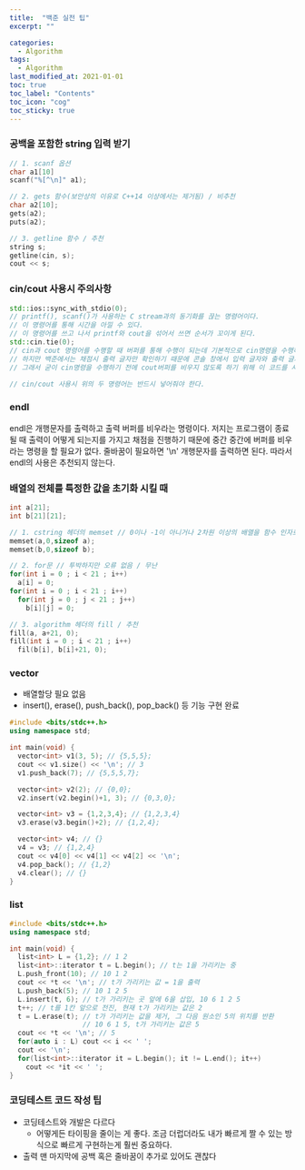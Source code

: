 ```yaml
---
title:  "백준 실전 팁"
excerpt: ""

categories:
  - Algorithm
tags:
  - Algorithm
last_modified_at: 2021-01-01 
toc: true
toc_label: "Contents"
toc_icon: "cog"
toc_sticky: true
---
```


### 공백을 포함한 string 입력 받기

~~~c++
// 1. scanf 옵션
char a1[10]
scanf("%[^\n]" a1);

// 2. gets 함수(보안상의 이유로 C++14 이상에서는 제거됨) / 비추천
char a2[10];
gets(a2);
puts(a2);

// 3. getline 함수 / 추천
string s;
getline(cin, s); 
cout << s;
~~~





### cin/cout 사용시 주의사항

~~~c++
std::ios::sync_with_stdio(0); 
// printf(), scanf()가 사용하는 C stream과의 동기화를 끊는 명령어이다. 
// 이 명령어를 통해 시간을 아낄 수 있다.
// 이 명령어를 쓰고 나서 printf와 cout을 섞어서 쓰면 순서가 꼬이게 된다. 
std::cin.tie(0); 
// cin과 cout 명령어를 수행할 때 버퍼를 통해 수행이 되는데 기본적으로 cin명령을 수행하기 전에 cout 버퍼를 비우도록 설정이 되어 있다. 
// 하지만 백준에서는 채점시 출력 글자만 확인하기 때문에 콘솔 창에서 입력 글자와 출력 글자 사이에 순서가 꼬인다고 해도 정답처리가 된다. 
// 그래서 굳이 cin명령을 수행하기 전에 cout버퍼를 비우지 않도록 하기 위해 이 코드를 사용한다. 

// cin/cout 사용시 위의 두 명령어는 반드시 넣어줘야 한다. 

~~~



### endl 

endl은 개행문자를 출력하고 출력 버퍼를 비우라는 명령이다. 저지는 프로그램이 종료될 때 출력이 어떻게 되는지를 가지고 채점을 진행하기 때문에 중간 중간에 버퍼를 비우라는 명령을 할 필요가 없다. 줄바꿈이 필요하면 '\n' 개행문자를 출력하면 된다. 따라서 endl의 사용은 추천되지 않는다. 



### 배열의 전체를 특정한 값을 초기화 시킬 때

~~~c++
int a[21];
int b[21][21];

// 1. cstring 헤더의 memset // 0이나 -1이 아니거나 2차원 이상의 배열을 함수 인자로 넘길 때 오류 발생할 확률 존재 / 비추천
memset(a,0,sizeof a);
memset(b,0,sizeof b);

// 2. for문 // 투박하지만 오류 없음 / 무난
for(int i = 0 ; i < 21 ; i++)
  a[i] = 0;
for(int i = 0 ; i < 21 ; i++)
  for(int j = 0 ; j < 21 ; j++) 
    b[i][j] = 0;

// 3. algorithm 헤더의 fill / 추천
fill(a, a+21, 0);
fill(int i = 0 ; i < 21 ; i++)
  fil(b[i], b[i]+21, 0);
~~~



### vector

- 배열할당 필요 없음
- insert(), erase(), push_back(), pop_back() 등 기능 구현 완료

~~~c++
#include <bits/stdc++.h>
using namespace std;

int main(void) {
  vector<int> v1(3, 5); // {5,5,5};
  cout << v1.size() << '\n'; // 3
  v1.push_back(7); // {5,5,5,7};

  vector<int> v2(2); // {0,0};
  v2.insert(v2.begin()+1, 3); // {0,3,0};

  vector<int> v3 = {1,2,3,4}; // {1,2,3,4}
  v3.erase(v3.begin()+2); // {1,2,4};

  vector<int> v4; // {}
  v4 = v3; // {1,2,4}
  cout << v4[0] << v4[1] << v4[2] << '\n';
  v4.pop_back(); // {1,2}
  v4.clear(); // {}
}
~~~



### list

~~~c++
#include <bits/stdc++.h>
using namespace std;

int main(void) {
  list<int> L = {1,2}; // 1 2
  list<int>::iterator t = L.begin(); // t는 1을 가리키는 중
  L.push_front(10); // 10 1 2
  cout << *t << '\n'; // t가 가리키는 값 = 1을 출력
  L.push_back(5); // 10 1 2 5
  L.insert(t, 6); // t가 가리키는 곳 앞에 6을 삽입, 10 6 1 2 5
  t++; // t를 1칸 앞으로 전진, 현재 t가 가리키는 값은 2
  t = L.erase(t); // t가 가리키는 값을 제거, 그 다음 원소인 5의 위치를 반환
                  // 10 6 1 5, t가 가리키는 값은 5
  cout << *t << '\n'; // 5
  for(auto i : L) cout << i << ' ';
  cout << '\n';
  for(list<int>::iterator it = L.begin(); it != L.end(); it++)
    cout << *it << ' ';
}
~~~





### 코딩테스트 코드 작성 팁

- 코딩테스트와 개발은 다르다
  - 어떻게든 타이핑을 줄이는 게 좋다. 조금 더럽더라도 내가 빠르게 짤 수 있는 방식으로 빠르게 구현하는게 훨씬 중요하다. 
- 출력 맨 마지막에 공백 혹은 줄바꿈이 추가로 있어도 괜찮다



